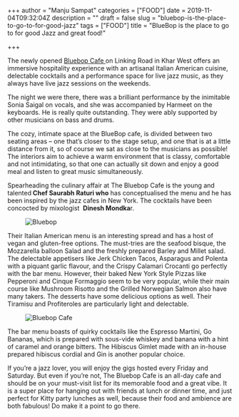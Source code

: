 +++
author = "Manju Sampat"
categories = ["FOOD"]
date = 2019-11-04T09:32:04Z
description = ""
draft = false
slug = "bluebop-is-the-place-to-go-to-for-good-jazz"
tags = ["FOOD"]
title = "BlueBop is the place to go to for good Jazz and great food!"

+++


<p>The newly opened <a   href="https://www.facebook.com/bluebopcafe/">Bluebop Cafe </a>on Linking Road in Khar West offers an immersive hospitality experience with an artisanal Italian American cuisine, delectable cocktails and a performance space for live jazz music, as they always have live jazz sessions on the weekends.</p>
<p>The night we were there, there was a brilliant performance by the inimitable Sonia Saigal on vocals, and she was accompanied by Harmeet on the keyboards. He is really quite outstanding. They were ably supported by other musicians on bass and drums.</p>
<p>The cozy, intimate space at the BlueBop cafe, is divided between two seating areas – one that’s closer to the stage setup, and one that is at a little distance from it, so of course we sat as close to the musicians as possible! The interiors aim to achieve a warm environment that is classy, comfortable and not intimidating, so that one can actually sit down and enjoy a good meal and listen to great music simultaneously.</p>
<p>Spearheading the culinary affair at The Bluebop Cafe is the young and talented<strong> Chef Saurabh Raturi who</strong> has conceptualised the menu and he has been inspired by the jazz cafes in New York. The cocktails have been concocted by mixologist  <strong>Dinesh Mondka</strong>r.</p>
<figure class="image regular"><picture style=""><source srcset="https://images.storychief.com/account_4266/cid16e2669de2aa045a8e03_79753e0fe9aa0cdca3e9609ba08088fb_800.jpg 1x" media="(max-width: 768px)" /><source srcset="https://images.storychief.com/account_4266/cid16e2669de2aa045a8e03_79753e0fe9aa0cdca3e9609ba08088fb_800.jpg 1x" media="(min-width: 769px)" /><img style="" alt="Bluebop" src="https://i1.wp.com/images.storychief.com/account_4266/cid16e2669de2aa045a8e03_79753e0fe9aa0cdca3e9609ba08088fb_800.jpg?w=850&#038;ssl=1" data-recalc-dims="1" /></picture></figure>
<p>Their Italian American menu is an interesting spread and has a host of vegan and gluten-free options. The must-tries are the seafood bisque, the Mozzarella balloon Salad and the freshly prepared Barley and Millet salad. The delectable appetisers like Jerk Chicken Tacos, Asparagus and Polenta with a piquant garlic flavour, and the Crispy Calamari Crocanti go perfectly with the bar menu. However, their baked New York Style Pizzas like Pepperoni and Cinque Formaggio seem to be very popular, while their main course like Mushroom Risotto and the Grilled Norwegian Salmon also have many takers. The desserts have some delicious options as well. Their Tiramisu and Profiteroles are particularly light and delectable.</p>
<figure class="image regular"><picture style=""><source srcset="https://images.storychief.com/account_4266/cid16e25bfbe2dfd9348243_f832dc2b1e78e64fc9f4f39e5e5bbb99_800.jpg 1x" media="(max-width: 768px)" /><source srcset="https://images.storychief.com/account_4266/cid16e25bfbe2dfd9348243_f832dc2b1e78e64fc9f4f39e5e5bbb99_800.jpg 1x" media="(min-width: 769px)" /><img style="" alt="Bluebop Cafe" src="https://i0.wp.com/images.storychief.com/account_4266/cid16e25bfbe2dfd9348243_f832dc2b1e78e64fc9f4f39e5e5bbb99_800.jpg?w=850&#038;ssl=1" data-recalc-dims="1" /></picture></figure>
<p>The bar menu boasts of quirky cocktails like the Espresso Martini, Go Bananas, which is prepared with sous-vide whiskey and banana with a hint of caramel and orange bitters. The Hibiscus Gimlet made with an in-house prepared hibiscus cordial and Gin is another popular choice.</p>
<p>If you’re a jazz lover, you will enjoy the gigs hosted every Friday and Saturday. But even if you’re not, The Bluebop Cafe is an all-day cafe and should be on your must-visit list for its memorable food and a great vibe. It is a super place for hanging out with friends at lunch or dinner time, and just perfect for Kitty party lunches as well, because their food and ambience are both fabulous! Do make it a point to go there.</p>
<p><!-- strchf script --><script>        if(window.strchfSettings === undefined) window.strchfSettings = {};    window.strchfSettings.stats = {url: "https://urban-wiz.storychief.io/bluebop-is-the-place-to-go-to-for-good-jazz?id=322535600&type=2",title: "BlueBop is the place to go to for good Jazz and great food!",id: "5898643e-cb57-4197-adf1-22d855b8bf1d"};            (function(d, s, id) {      var js, sjs = d.getElementsByTagName(s)[0];      if (d.getElementById(id)) {window.strchf.update(); return;}      js = d.createElement(s); js.id = id;      js.src = "https://d37oebn0w9ir6a.cloudfront.net/scripts/v0/strchf.js";      js.async = true;      sjs.parentNode.insertBefore(js, sjs);    }(document, 'script', 'storychief-jssdk'))    </script><!-- End strchf script --></p>



